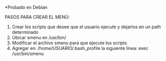 *Probado en Debian

PASOS PARA CREAR EL MENÚ:

1) Crear los scripts que desee que el usuario ejecute y dejarlos en un path determinado
2) Ubicar smenu en /usr/bin/
3) Modificar el archivo smenu para que ejecute los scripts
4) Agregar en:
   /home/USUARIO/.bash_profile
la siguiente línea:
   exec /usr/bin/smenu
